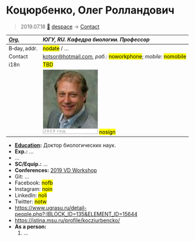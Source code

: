 # Коцюрбенко, Олег Ролландович
> 2019.07.18 [🚀](../index/index.md) [despace](index.md) → [Contact](contact.md)

|*[Org.](contact.md)*|*ЮГУ, RU. Кафедра биологии. Профессор*|
|:--|:--|
|B‑day, addr.|<mark>nodate</mark> / …|
|Contact|<kotsor@hotmail.com>, *раб.:* <mark>noworkphone</mark>; *mobile:* <mark>nomobile</mark>|
|i18n|<mark>TBD</mark>|
||![](f/contact/k/kotsyurbenko1_photo.jpg) <mark>nosign</mark>|

   - **[Education](edu.md):** Доктор биологических наук.
   - **Exp.:** …
   - …
   - **SC/Equip.:** …
   - **Conferences:** [2019 VD Workshop](vdws2019.md)
   - Git: …
   - Facebook: <mark>nofb</mark>
   - Instagram: <mark>noin</mark>
   - LinkedIn: <mark>noli</mark>
   - Twitter: <mark>notw</mark>
   - <https://www.ugrasu.ru/detail-people.php?:IBLOCK_ID=135&ELEMENT_ID=15644>
   - <https://istina.msu.ru/profile/kocziurbencko/>
   - **As a person:**
      1. …
